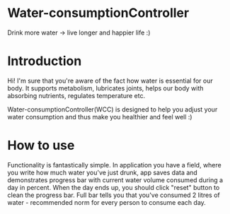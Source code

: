 # Water-consumptionController
Drink more water -> live longer and happier life :)
# Introduction 
Hi! I'm sure that you're aware of the fact how water is essential for our body. 
It supports metabolism, lubricates joints, helps our body with absorbing nutrients,
regulates temperature etc.

Water-consumptionController(WCC) is designed to help you adjust your water 
consumption and thus make you healthier and feel well :)

# How to use
Functionality is fantastically simple. In application you have a field, where
you write how much water you've just drunk, app saves data and demonstrates
progress bar with current water volume consumed during a day in percent. When the day ends up,
you should click "reset" button to clean the progress bar. Full bar tells you that you've
consumed 2 litres of water - recommended norm for every person to consume each day.
